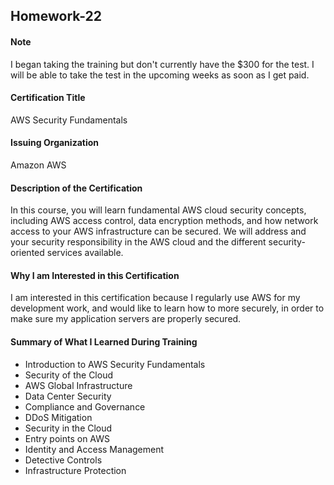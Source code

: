## Homework-22

#### Note
I began taking the training but don't currently have the $300 for the test.
I will be able to take the test in the upcoming weeks as soon as I get paid.

#### Certification Title
AWS Security Fundamentals

#### Issuing Organization
Amazon AWS

#### Description of the Certification
In this course, you will learn fundamental AWS cloud security
concepts, including AWS access control, data encryption methods, and how network
access to your AWS infrastructure can be secured. We will address and your
security responsibility in the AWS cloud and the different security-oriented
services available.

#### Why I am Interested in this Certification
I am interested in this certification because I regularly use AWS for my
development work, and would like to learn how to more securely, in order to make
sure my application servers are properly secured.

#### Summary of What I Learned During Training
* Introduction to AWS Security Fundamentals
* Security of the Cloud
* AWS Global Infrastructure
* Data Center Security
* Compliance and Governance
* DDoS Mitigation
* Security in the Cloud
* Entry points on AWS
* Identity and Access Management
* Detective Controls
* Infrastructure Protection
